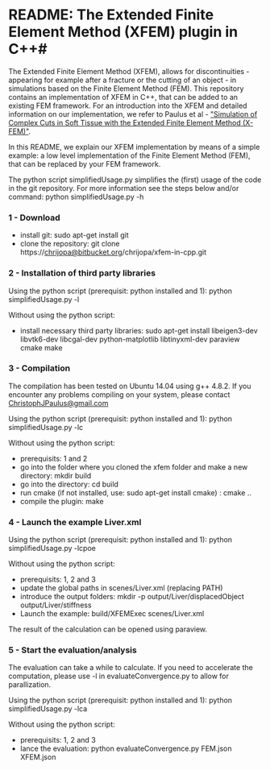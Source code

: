 # README: The Extended Finite Element Method (XFEM) plugin in C++#
The Extended Finite Element Method (XFEM), allows for discontinuities - appearing for example after a fracture or the cutting of an object - in simulations based on the Finite Element Method (FEM). This repository contains an implementation of XFEM in C++, that can be added to an existing FEM framework. For an introduction into the XFEM and detailed information on our implementation, we refer to Paulus et al - ["Simulation of Complex Cuts in Soft Tissue with the Extended Finite Element Method (X-FEM)"](https://journals.ub.uni-heidelberg.de/index.php/emcl-pp/article/view/17635).

In this README, we explain our XFEM implementation by means of a simple example: a low level implementation of the Finite Element Method (FEM), that can be replaced by your FEM framework.

The python script simplifiedUsage.py simplifies the (first) usage of the code in the git repository.
For more information see the steps below and/or command: python simplifiedUsage.py -h

### 1 - Download ###
* install git: sudo apt-get install git
* clone the repository: git clone https://chrijopa@bitbucket.org/chrijopa/xfem-in-cpp.git

### 2 - Installation of third party libraries ###
Using the python script (prerequisit: python installed and 1): python simplifiedUsage.py -l

Without using the python script:

* install necessary third party libraries: sudo apt-get install libeigen3-dev libvtk6-dev libcgal-dev python-matplotlib libtinyxml-dev paraview cmake make

### 3 - Compilation ###
The compilation has been tested on Ubuntu 14.04 using g++ 4.8.2. If you encounter any problems compiling on your system, please contact ChristophJPaulus@gmail.com

Using the python script (prerequisit: python installed and 1): python simplifiedUsage.py -lc

Without using the python script:

* prerequisits: 1 and 2
* go into the folder where you cloned the xfem folder and make a new directory: mkdir build
* go into the directory: cd build
* run cmake (if not installed, use: sudo apt-get install cmake) : cmake ..
* compile the plugin: make

### 4 - Launch the example Liver.xml ###
Using the python script (prerequisit: python installed and 1): python simplifiedUsage.py -lcpoe

Without using the python script:

* prerequisits: 1, 2 and 3
* update the global paths in scenes/Liver.xml (replacing PATH)
* introduce the output folders: mkdir -p output/Liver/displacedObject output/Liver/stiffness
* Launch the example: build/XFEMExec scenes/Liver.xml

The result of the calculation can be opened using paraview.

### 5 - Start the evaluation/analysis ###
The evaluation can take a while to calculate. If you need to accelerate the computation, please use -l in evaluateConvergence.py to allow for parallization.

Using the python script (prerequisit: python installed and 1): python simplifiedUsage.py -lca

Without using the python script:

* prerequisits: 1, 2 and 3
* lance the evaluation: python evaluateConvergence.py FEM.json XFEM.json